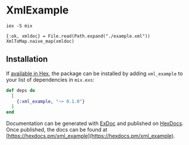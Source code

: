# XmlExample

```
iex -S mix

{:ok, xmldoc} = File.read(Path.expand("./example.xml"))
XmlToMap.naive_map(xmldoc)     
```


## Installation

If [available in Hex](https://hex.pm/docs/publish), the package can be installed
by adding `xml_example` to your list of dependencies in `mix.exs`:

```elixir
def deps do
  [
    {:xml_example, "~> 0.1.0"}
  ]
end
```

Documentation can be generated with [ExDoc](https://github.com/elixir-lang/ex_doc)
and published on [HexDocs](https://hexdocs.pm). Once published, the docs can
be found at [https://hexdocs.pm/xml_example](https://hexdocs.pm/xml_example).
